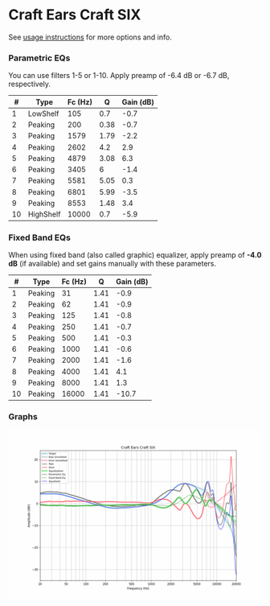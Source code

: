 # Craft Ears Craft SIX
See [usage instructions](https://github.com/jaakkopasanen/AutoEq#usage) for more options and info.

### Parametric EQs
You can use filters 1-5 or 1-10. Apply preamp of -6.4 dB or -6.7 dB, respectively.

|   # | Type      |   Fc (Hz) |    Q |   Gain (dB) |
|-----|-----------|-----------|------|-------------|
|   1 | LowShelf  |       105 | 0.7  |        -0.7 |
|   2 | Peaking   |       200 | 0.38 |        -0.7 |
|   3 | Peaking   |      1579 | 1.79 |        -2.2 |
|   4 | Peaking   |      2602 | 4.2  |         2.9 |
|   5 | Peaking   |      4879 | 3.08 |         6.3 |
|   6 | Peaking   |      3405 | 6    |        -1.4 |
|   7 | Peaking   |      5581 | 5.05 |         0.3 |
|   8 | Peaking   |      6801 | 5.99 |        -3.5 |
|   9 | Peaking   |      8553 | 1.48 |         3.4 |
|  10 | HighShelf |     10000 | 0.7  |        -5.9 |

### Fixed Band EQs
When using fixed band (also called graphic) equalizer, apply preamp of **-4.0 dB** (if available) and set gains manually with these parameters.

|   # | Type    |   Fc (Hz) |    Q |   Gain (dB) |
|-----|---------|-----------|------|-------------|
|   1 | Peaking |        31 | 1.41 |        -0.9 |
|   2 | Peaking |        62 | 1.41 |        -0.9 |
|   3 | Peaking |       125 | 1.41 |        -0.8 |
|   4 | Peaking |       250 | 1.41 |        -0.7 |
|   5 | Peaking |       500 | 1.41 |        -0.3 |
|   6 | Peaking |      1000 | 1.41 |        -0.6 |
|   7 | Peaking |      2000 | 1.41 |        -1.6 |
|   8 | Peaking |      4000 | 1.41 |         4.1 |
|   9 | Peaking |      8000 | 1.41 |         1.3 |
|  10 | Peaking |     16000 | 1.41 |       -10.7 |

### Graphs
![](./Craft%20Ears%20Craft%20SIX.png)

